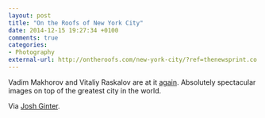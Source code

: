 ```yaml
---
layout: post
title: "On the Roofs of New York City"
date: 2014-12-15 19:27:34 +0100
comments: true
categories: 
- Photography
external-url: http://ontheroofs.com/new-york-city/?ref=thenewsprint.co
---
```


Vadim Makhorov and Vitaliy Raskalov are at it [again](/2014/10/30/on-the-roofs-of-shanghai/). Absolutely spectacular images on top of the greatest city in the world.

Via [Josh Ginter](http://thenewsprint.co/2014/12/15/on-the-roofs-of-new-york-city/).